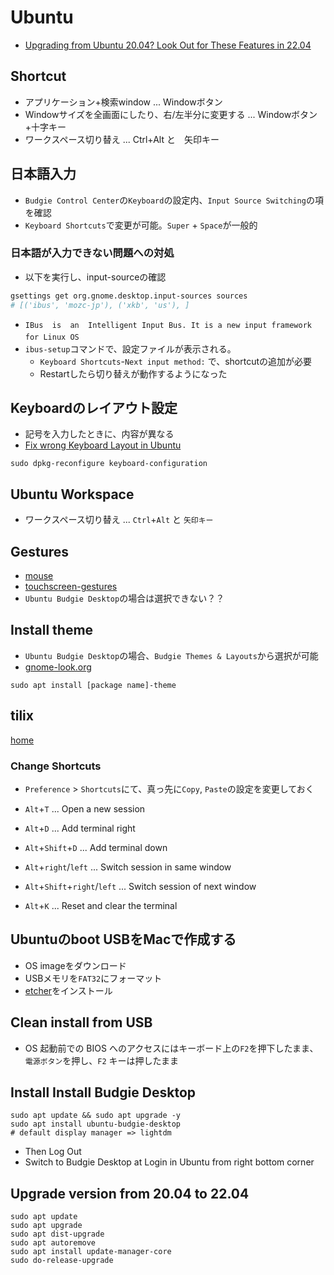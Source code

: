 # Ubuntu

- [Upgrading from Ubuntu 20.04? Look Out for These Features in 22.04](https://www.omgubuntu.co.uk/2022/04/ubuntu-22-04-lts-20-key-changes)

## Shortcut
- アプリケーション+検索window ... Windowボタン
- Windowサイズを全画面にしたり、右/左半分に変更する ... Windowボタン+十字キー
- ワークスペース切り替え ... Ctrl+Alt と　矢印キー

## 日本語入力
- `Budgie Control Center`の`Keyboard`の設定内、`Input Source Switching`の項を確認
- `Keyboard Shortcuts`で変更が可能。`Super` + `Space`が一般的

### 日本語が入力できない問題への対処
- 以下を実行し、input-sourceの確認
```bash
gsettings get org.gnome.desktop.input-sources sources
# [('ibus', 'mozc-jp'), ('xkb', 'us'), ]
```

- `IBus  is  an  Intelligent Input Bus. It is a new input framework for Linux OS`　
- `ibus-setup`コマンドで、設定ファイルが表示される。
  - `Keyboard Shortcuts`-`Next input method:` で、shortcutの追加が必要
  - Restartしたら切り替えが動作するようになった

## Keyboardのレイアウト設定
- 記号を入力したときに、内容が異なる
- [Fix wrong Keyboard Layout in Ubuntu](https://vitux.com/ubuntu-keyboard-layout/)
```
sudo dpkg-reconfigure keyboard-configuration
```

## Ubuntu Workspace
- ワークスペース切り替え ... `Ctrl`+`Alt` と `矢印キー`

## Gestures
- [mouse](https://help.ubuntu.com/stable/ubuntu-help/mouse.html.en)
- [touchscreen-gestures](https://help.ubuntu.com/stable/ubuntu-help/touchscreen-gestures.html.en)
- `Ubuntu Budgie Desktop`の場合は選択できない？？

## Install theme
- `Ubuntu Budgie Desktop`の場合、`Budgie Themes & Layouts`から選択が可能
- [gnome-look.org](https://www.gnome-look.org/browse?cat=135&ord=rating)

```
sudo apt install [package name]-theme
```

## tilix
[home](https://gnunn1.github.io/tilix-web/manual/)

### Change Shortcuts
- `Preference` > `Shortcuts`にて、真っ先に`Copy`, `Paste`の設定を変更しておく

- `Alt`+`T` ... Open a new session
- `Alt`+`D` ... Add terminal right
- `Alt`+`Shift`+`D` ... Add terminal down
- `Alt`+`right`/`left` ... Switch session in same window
- `Alt`+`Shift`+`right`/`left` ... Switch session of next window
- `Alt`+`K` ... Reset and clear the terminal


## Ubuntuのboot USBをMacで作成する
- OS imageをダウンロード
- USBメモリを`FAT32`にフォーマット
- [etcher](https://www.balena.io/etcher/)をインストール

## Clean install from USB
- OS 起動前での BIOS へのアクセスにはキーボード上の`F2`を押下したまま、`電源ボタン`を押し、`F2` キーは押したまま


## Install Install Budgie Desktop 
```
sudo apt update && sudo apt upgrade -y
sudo apt install ubuntu-budgie-desktop
# default display manager => lightdm
```
- Then Log Out 
- Switch to Budgie Desktop at Login in Ubuntu from right bottom corner

## Upgrade version from 20.04 to 22.04
```
sudo apt update 
sudo apt upgrade
sudo apt dist-upgrade
sudo apt autoremove
sudo apt install update-manager-core
sudo do-release-upgrade 
```
